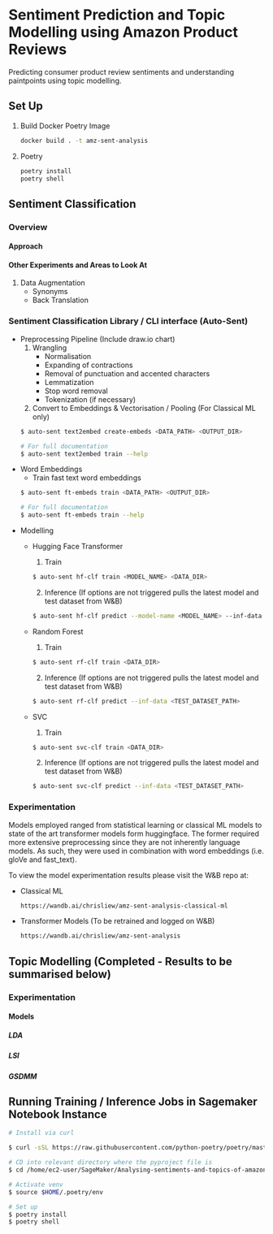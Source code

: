 # Sentiment Prediction and Topic Modelling using Amazon Product Reviews
Predicting consumer product review sentiments and understanding paintpoints using topic modelling.

## Set Up
1. Build Docker Poetry Image
    ```zsh
    docker build . -t amz-sent-analysis
    ```
2. Poetry
   ```zsh
   poetry install
   poetry shell
   ```

## Sentiment Classification
### Overview

#### Approach

#### Other Experiments and Areas to Look At
1. Data Augmentation
    * Synonyms
    * Back Translation

### Sentiment Classification Library / CLI interface (Auto-Sent)
* Preprocessing Pipeline (Include draw.io chart)
  1. Wrangling
     * Normalisation
     * Expanding of contractions
     * Removal of punctuation and accented characters
     * Lemmatization
     * Stop word removal
     * Tokenization (if necessary) 
  3. Convert to Embeddings & Vectorisation / Pooling (For Classical ML only)
  ```zsh
  $ auto-sent text2embed create-embeds <DATA_PATH> <OUTPUT_DIR>
  ```
  ```zsh
  # For full documentation
  $ auto-sent text2embed train --help
  ```
* Word Embeddings
  * Train fast text word embeddings
  ```zsh
  $ auto-sent ft-embeds train <DATA_PATH> <OUTPUT_DIR>
  ```
  ```zsh
  # For full documentation
  $ auto-sent ft-embeds train --help
  ```
* Modelling
  * Hugging Face Transformer
    1. Train
    ```zsh
    $ auto-sent hf-clf train <MODEL_NAME> <DATA_DIR>
    ```
    2. Inference (If options are not triggered pulls the latest model and test dataset from W&B)
    ```zsh
    $ auto-sent hf-clf predict --model-name <MODEL_NAME> --inf-data <TEST_DATASET_PATH>
    ```
  
  * Random Forest
    1. Train
    ```zsh
    $ auto-sent rf-clf train <DATA_DIR>
    ```
    2. Inference (If options are not triggered pulls the latest model and test dataset from W&B)
    ```zsh
    $ auto-sent rf-clf predict --inf-data <TEST_DATASET_PATH>
    ```
    
  * SVC
    1. Train
    ```zsh
    $ auto-sent svc-clf train <DATA_DIR>
    ```
    2. Inference (If options are not triggered pulls the latest model and test dataset from W&B)
    ```zsh
    $ auto-sent svc-clf predict --inf-data <TEST_DATASET_PATH>
    ``` 

### Experimentation
Models employed ranged from statistical learning or classical ML models to state of the art transformer models form huggingface. The former required more extensive preprocessing since they are not inherently language models. As such, they were used in combination with word embeddings (i.e. gloVe and fast_text).

To view the model experimentation results please visit the W&B repo at:
* Classical ML
    ```zsh
    https://wandb.ai/chrisliew/amz-sent-analysis-classical-ml
    ```
* Transformer Models (To be retrained and logged on W&B)
    ```zsh
    https://wandb.ai/chrisliew/amz-sent-analysis
    ```

## Topic Modelling (Completed - Results to be summarised below)
### Experimentation
#### Models
##### LDA
##### LSI
##### GSDMM

## Running Training / Inference Jobs in Sagemaker Notebook Instance
```zsh
# Install via curl

$ curl -sSL https://raw.githubusercontent.com/python-poetry/poetry/master/get-poetry.py | python -

# CD into relevant directory where the pyproject file is
$ cd /home/ec2-user/SageMaker/Analysing-sentiments-and-topics-of-amazon-reviews

# Activate venv
$ source $HOME/.poetry/env 

# Set up
$ poetry install
$ poetry shell
```

